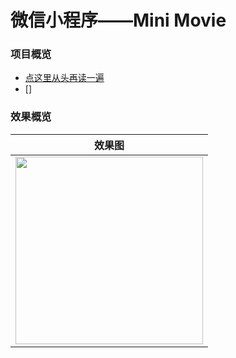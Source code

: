 # 微信小程序——Mini Movie

### 项目概览
- <a href="#head">点这里从头再读一遍</a>
- []

### 效果概览<a id="head"/>

| 效果图 |
| :---: |
| <img src="https://github.com/Moonliujk/imageBaseForArticle/raw/master/wmp-mini_movie/index.PNG" width="300px"> |

